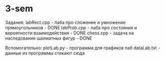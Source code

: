 # 3-sem
Задания:
labRect.cpp - лаба про сложение и умножение прямоугольников - DONE
labProb.cpp - лаба про состояния и вероятности взаимодействия - DONE
chess.cpp - задача на наследование шахматных фигур - DONE

Вспомогательно:
plotLab.py - программа для графиков лаб
dataLab.txt - данные из программы стекают сюда
